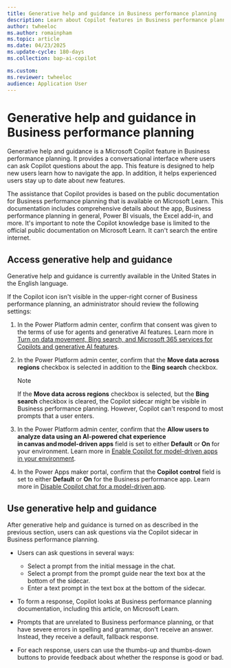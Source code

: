```yaml
---
title: Generative help and guidance in Business performance planning 
description: Learn about Copilot features in Business performance planning.
author: twheeloc
ms.author: romainpham
ms.topic: article
ms.date: 04/23/2025
ms.update-cycle: 180-days
ms.collection: bap-ai-copilot

ms.custom:
ms.reviewer: twheeloc 
audience: Application User
---
```


# Generative help and guidance in Business performance planning

Generative help and guidance is a Microsoft Copilot feature in Business performance planning. It provides a conversational interface where users can ask Copilot questions about the app. This feature is designed to help new users learn how to navigate the app. In addition, it helps experienced users stay up to date about new features.

The assistance that Copilot provides is based on the public documentation for Business performance planning that is available on Microsoft Learn. This documentation includes comprehensive details about the app, Business performance planning in general, Power BI visuals, the Excel add-in, and more. It's important to note the Copilot knowledge base is limited to the official public documentation on Microsoft Learn. It can't search the entire internet.

## Access generative help and guidance

Generative help and guidance is currently available in the United States in the English language.

If the Copilot icon isn't visible in the upper-right corner of Business performance planning, an administrator should review the following settings:

1. In the Power Platform admin center, confirm that consent was given to the terms of use for agents and generative AI features. Learn more in [Turn on data movement, Bing search, and Microsoft 365 services for Copilots and generative AI features](/power-platform/admin/geographical-availability-copilot#turn-on-data-movement-bing-search-and-microsoft-365-services-for-copilots-and-generative-ai-features).
1. In the Power Platform admin center, confirm that the **Move data across regions** checkbox is selected in addition to the **Bing search** checkbox.

    > [!NOTE]
    > If the **Move data across regions** checkbox is selected, but the **Bing search** checkbox is cleared, the Copilot sidecar might be visible in Business performance planning. However, Copilot can't respond to most prompts that a user enters.

1. In the Power Platform admin center, confirm that the **Allow users to analyze data using an AI-powered chat experience in canvas and model-driven apps** field is set to either **Default** or **On** for your environment. Learn more in [Enable Copilot for model-driven apps in your environment](/power-apps/maker/model-driven-apps/add-ai-copilot#enable-copilot-for-model-driven-apps-feature-for-your-environment).
1. In the Power Apps maker portal, confirm that the **Copilot control** field is set to either **Default** or **On** for the Business performance app. Learn more in [Disable Copilot chat for a model-driven app](/power-apps/maker/model-driven-apps/add-ai-copilot#disable-copilot-chat-for-a-model-driven-app).

## Use generative help and guidance

After generative help and guidance is turned on as described in the previous section, users can ask questions via the Copilot sidecar in Business performance planning.

- Users can ask questions in several ways:

    - Select a prompt from the initial message in the chat.
    - Select a prompt from the prompt guide near the text box at the bottom of the sidecar.
    - Enter a text prompt in the text box at the bottom of the sidecar.

- To form a response, Copilot looks at Business performance planning documentation, including this article, on Microsoft Learn.
- Prompts that are unrelated to Business performance planning, or that have severe errors in spelling and grammar, don't receive an answer. Instead, they receive a default, fallback response.
- For each response, users can use the thumbs-up and thumbs-down buttons to provide feedback about whether the response is good or bad.

